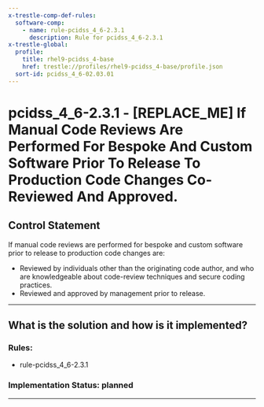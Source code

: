 ```yaml
---
x-trestle-comp-def-rules:
  software-comp:
    - name: rule-pcidss_4_6-2.3.1
      description: Rule for pcidss_4_6-2.3.1
x-trestle-global:
  profile:
    title: rhel9-pcidss_4-base
    href: trestle://profiles/rhel9-pcidss_4-base/profile.json
  sort-id: pcidss_4_6-02.03.01
---
```


# pcidss_4_6-2.3.1 - \[REPLACE_ME\] If Manual Code Reviews Are Performed For Bespoke And Custom Software Prior To Release To Production Code Changes Co-Reviewed And Approved.

## Control Statement

If manual code reviews are performed for bespoke and custom software prior to release
to production code changes are:
- Reviewed by individuals other than the originating code author, and who are
knowledgeable about code-review techniques and secure coding practices.
- Reviewed and approved by management prior to release.

______________________________________________________________________

## What is the solution and how is it implemented?

<!-- For implementation status enter one of: implemented, partial, planned, alternative, not-applicable -->

<!-- Note that the list of rules under ### Rules: is read-only and changes will not be captured after assembly to JSON -->

<!-- Add control implementation description here for control: pcidss_4_6-2.3.1 -->

### Rules:

  - rule-pcidss_4_6-2.3.1

### Implementation Status: planned

______________________________________________________________________
